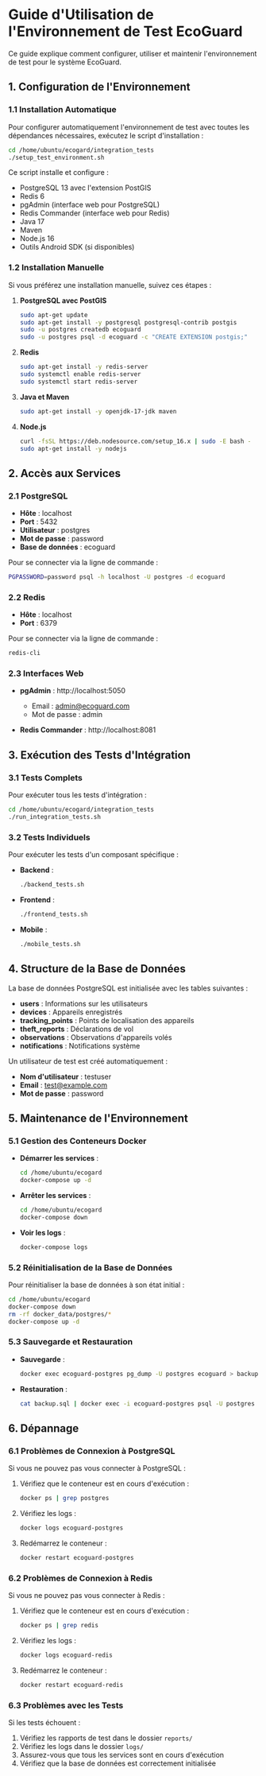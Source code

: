# Guide d'Utilisation de l'Environnement de Test EcoGuard

Ce guide explique comment configurer, utiliser et maintenir l'environnement de test pour le système EcoGuard.

## 1. Configuration de l'Environnement

### 1.1 Installation Automatique

Pour configurer automatiquement l'environnement de test avec toutes les dépendances nécessaires, exécutez le script d'installation :

```bash
cd /home/ubuntu/ecogard/integration_tests
./setup_test_environment.sh
```

Ce script installe et configure :
- PostgreSQL 13 avec l'extension PostGIS
- Redis 6
- pgAdmin (interface web pour PostgreSQL)
- Redis Commander (interface web pour Redis)
- Java 17
- Maven
- Node.js 16
- Outils Android SDK (si disponibles)

### 1.2 Installation Manuelle

Si vous préférez une installation manuelle, suivez ces étapes :

1. **PostgreSQL avec PostGIS**
   ```bash
   sudo apt-get update
   sudo apt-get install -y postgresql postgresql-contrib postgis
   sudo -u postgres createdb ecoguard
   sudo -u postgres psql -d ecoguard -c "CREATE EXTENSION postgis;"
   ```

2. **Redis**
   ```bash
   sudo apt-get install -y redis-server
   sudo systemctl enable redis-server
   sudo systemctl start redis-server
   ```

3. **Java et Maven**
   ```bash
   sudo apt-get install -y openjdk-17-jdk maven
   ```

4. **Node.js**
   ```bash
   curl -fsSL https://deb.nodesource.com/setup_16.x | sudo -E bash -
   sudo apt-get install -y nodejs
   ```

## 2. Accès aux Services

### 2.1 PostgreSQL

- **Hôte** : localhost
- **Port** : 5432
- **Utilisateur** : postgres
- **Mot de passe** : password
- **Base de données** : ecoguard

Pour se connecter via la ligne de commande :
```bash
PGPASSWORD=password psql -h localhost -U postgres -d ecoguard
```

### 2.2 Redis

- **Hôte** : localhost
- **Port** : 6379

Pour se connecter via la ligne de commande :
```bash
redis-cli
```

### 2.3 Interfaces Web

- **pgAdmin** : http://localhost:5050
  - Email : admin@ecoguard.com
  - Mot de passe : admin

- **Redis Commander** : http://localhost:8081

## 3. Exécution des Tests d'Intégration

### 3.1 Tests Complets

Pour exécuter tous les tests d'intégration :

```bash
cd /home/ubuntu/ecogard/integration_tests
./run_integration_tests.sh
```

### 3.2 Tests Individuels

Pour exécuter les tests d'un composant spécifique :

- **Backend** :
  ```bash
  ./backend_tests.sh
  ```

- **Frontend** :
  ```bash
  ./frontend_tests.sh
  ```

- **Mobile** :
  ```bash
  ./mobile_tests.sh
  ```

## 4. Structure de la Base de Données

La base de données PostgreSQL est initialisée avec les tables suivantes :

- **users** : Informations sur les utilisateurs
- **devices** : Appareils enregistrés
- **tracking_points** : Points de localisation des appareils
- **theft_reports** : Déclarations de vol
- **observations** : Observations d'appareils volés
- **notifications** : Notifications système

Un utilisateur de test est créé automatiquement :
- **Nom d'utilisateur** : testuser
- **Email** : test@example.com
- **Mot de passe** : password

## 5. Maintenance de l'Environnement

### 5.1 Gestion des Conteneurs Docker

- **Démarrer les services** :
  ```bash
  cd /home/ubuntu/ecogard
  docker-compose up -d
  ```

- **Arrêter les services** :
  ```bash
  cd /home/ubuntu/ecogard
  docker-compose down
  ```

- **Voir les logs** :
  ```bash
  docker-compose logs
  ```

### 5.2 Réinitialisation de la Base de Données

Pour réinitialiser la base de données à son état initial :

```bash
cd /home/ubuntu/ecogard
docker-compose down
rm -rf docker_data/postgres/*
docker-compose up -d
```

### 5.3 Sauvegarde et Restauration

- **Sauvegarde** :
  ```bash
  docker exec ecoguard-postgres pg_dump -U postgres ecoguard > backup.sql
  ```

- **Restauration** :
  ```bash
  cat backup.sql | docker exec -i ecoguard-postgres psql -U postgres -d ecoguard
  ```

## 6. Dépannage

### 6.1 Problèmes de Connexion à PostgreSQL

Si vous ne pouvez pas vous connecter à PostgreSQL :

1. Vérifiez que le conteneur est en cours d'exécution :
   ```bash
   docker ps | grep postgres
   ```

2. Vérifiez les logs :
   ```bash
   docker logs ecoguard-postgres
   ```

3. Redémarrez le conteneur :
   ```bash
   docker restart ecoguard-postgres
   ```

### 6.2 Problèmes de Connexion à Redis

Si vous ne pouvez pas vous connecter à Redis :

1. Vérifiez que le conteneur est en cours d'exécution :
   ```bash
   docker ps | grep redis
   ```

2. Vérifiez les logs :
   ```bash
   docker logs ecoguard-redis
   ```

3. Redémarrez le conteneur :
   ```bash
   docker restart ecoguard-redis
   ```

### 6.3 Problèmes avec les Tests

Si les tests échouent :

1. Vérifiez les rapports de test dans le dossier `reports/`
2. Vérifiez les logs dans le dossier `logs/`
3. Assurez-vous que tous les services sont en cours d'exécution
4. Vérifiez que la base de données est correctement initialisée
